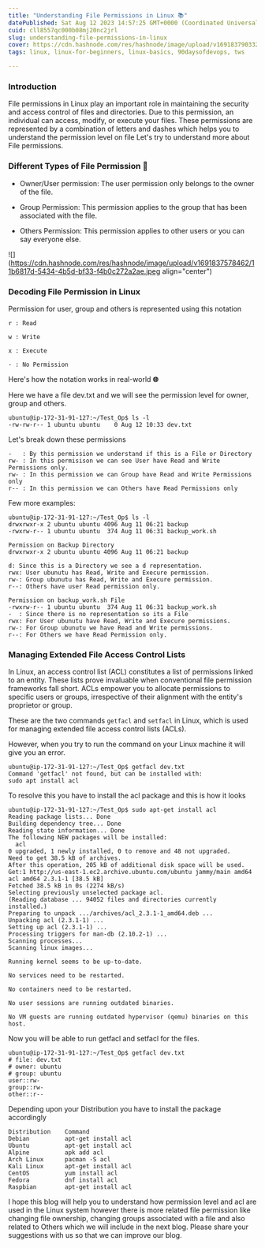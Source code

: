 ```yaml
---
title: "Understanding File Permissions in Linux 📚"
datePublished: Sat Aug 12 2023 14:57:25 GMT+0000 (Coordinated Universal Time)
cuid: cll8557qc000b08mj20nc2jrl
slug: understanding-file-permissions-in-linux
cover: https://cdn.hashnode.com/res/hashnode/image/upload/v1691837903328/3f45b98d-541e-455a-9208-c7af661e36d4.webp
tags: linux, linux-for-beginners, linux-basics, 90daysofdevops, tws

---
```


### Introduction

File permissions in Linux play an important role in maintaining the security and access control of files and directories. Due to this permission, an individual can access, modify, or execute your files. These permissions are represented by a combination of letters and dashes which helps you to understand the permission level on file Let's try to understand more about File permissions.

### Different Types of File Permission **📜**

* Owner/User permission: The user permission only belongs to the owner of the file.
    
* Group Permission: This permission applies to the group that has been associated with the file.
    
* Others Permission: This permission applies to other users or you can say everyone else.
    

![](https://cdn.hashnode.com/res/hashnode/image/upload/v1691837578462/11b6817d-5434-4b5d-bf33-f4b0c272a2ae.jpeg align="center")

### Decoding File Permission in Linux

Permission for user, group and others is represented using this notation

`r : Read`

`w : Write`

`x : Execute`

`- : No Permission`

Here's how the notation works in real-world **🌐**

Here we have a file dev.txt and we will see the permission level for owner, group and others.

```plaintext
ubuntu@ip-172-31-91-127:~/Test_Op$ ls -l
-rw-rw-r-- 1 ubuntu ubuntu    0 Aug 12 10:33 dev.txt
```

Let's break down these permissions

```plaintext
-   : By this permission we understand if this is a File or Directory
rw- : In this permisison we can see User have Read and Write Permissions only.
rw- : In this permission we can Group have Read and Write Permissions only
r-- : In this permission we can Others have Read Permissions only
```

Few more examples:

```plaintext
ubuntu@ip-172-31-91-127:~/Test_Op$ ls -l
drwxrwxr-x 2 ubuntu ubuntu 4096 Aug 11 06:21 backup
-rwxrw-r-- 1 ubuntu ubuntu  374 Aug 11 06:31 backup_work.sh
```

```plaintext
Permission on Backup Directory
drwxrwxr-x 2 ubuntu ubuntu 4096 Aug 11 06:21 backup

d: Since this is a Directory we see a d representation.
rwx: User ubunutu has Read, Write and Execure permission.
rw-: Group ubunutu has Read, Write and Execure permission.
r--: Others have user Read permission only.
```

```plaintext
Permission on backup_work.sh File
-rwxrw-r-- 1 ubuntu ubuntu  374 Aug 11 06:31 backup_work.sh
-  : Since there is no representation so its a File
rwx: For User ubunutu have Read, Write and Execure permissions.
rw-: For Group ubunutu we have Read and Write permissions. 
r--: For Others we have Read Permission only.
```

### Managing Extended File Access Control Lists

In Linux, an access control list (ACL) constitutes a list of permissions linked to an entity. These lists prove invaluable when conventional file permission frameworks fall short. ACLs empower you to allocate permissions to specific users or groups, irrespective of their alignment with the entity's proprietor or group.

These are the two commands `getfacl` and `setfacl` in Linux, which is used for managing extended file access control lists (ACLs).

However, when you try to run the command on your Linux machine it will give you an error.

```plaintext
ubuntu@ip-172-31-91-127:~/Test_Op$ getfacl dev.txt
Command 'getfacl' not found, but can be installed with:
sudo apt install acl
```

To resolve this you have to install the acl package and this is how it looks

```plaintext
ubuntu@ip-172-31-91-127:~/Test_Op$ sudo apt-get install acl
Reading package lists... Done
Building dependency tree... Done
Reading state information... Done
The following NEW packages will be installed:
  acl
0 upgraded, 1 newly installed, 0 to remove and 48 not upgraded.
Need to get 38.5 kB of archives.
After this operation, 205 kB of additional disk space will be used.
Get:1 http://us-east-1.ec2.archive.ubuntu.com/ubuntu jammy/main amd64 acl amd64 2.3.1-1 [38.5 kB]
Fetched 38.5 kB in 0s (2274 kB/s)
Selecting previously unselected package acl.
(Reading database ... 94052 files and directories currently installed.)
Preparing to unpack .../archives/acl_2.3.1-1_amd64.deb ...
Unpacking acl (2.3.1-1) ...
Setting up acl (2.3.1-1) ...
Processing triggers for man-db (2.10.2-1) ...
Scanning processes...
Scanning linux images...

Running kernel seems to be up-to-date.

No services need to be restarted.

No containers need to be restarted.

No user sessions are running outdated binaries.

No VM guests are running outdated hypervisor (qemu) binaries on this host.
```

Now you will be able to run getfacl and setfacl for the files.

```plaintext
ubuntu@ip-172-31-91-127:~/Test_Op$ getfacl dev.txt
# file: dev.txt
# owner: ubuntu
# group: ubuntu
user::rw-
group::rw-
other::r--
```

Depending upon your Distribution you have to install the package accordingly

```plaintext
Distribution	Command
Debian	        apt-get install acl
Ubuntu	        apt-get install acl
Alpine	        apk add acl
Arch Linux	    pacman -S acl
Kali Linux	    apt-get install acl
CentOS	        yum install acl
Fedora	        dnf install acl
Raspbian	    apt-get install acl
```

I hope this blog will help you to understand how permission level and acl are used in the Linux system however there is more related file permission like changing file ownership, changing groups associated with a file and also related to Others which we will include in the next blog. Please share your suggestions with us so that we can improve our blog.